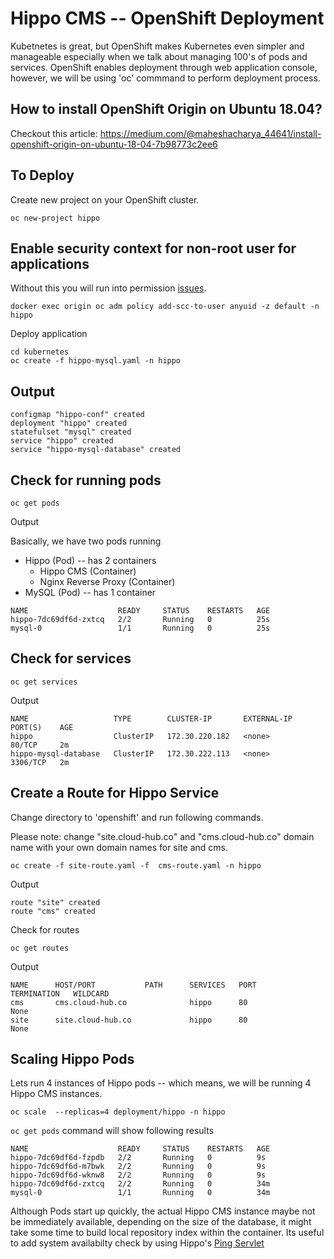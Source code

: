 # Hippo CMS -- OpenShift Deployment
Kubetnetes is great, but OpenShift makes Kubernetes even simpler and manageable especially when we talk about managing 100's of pods and services. OpenShift enables deployment through web application console, however, we will be using 'oc' commmand to perform deployment process.

How to install OpenShift Origin on Ubuntu 18.04?
-----------------------------------------------
Checkout this article: 
https://medium.com/@maheshacharya_44641/install-openshift-origin-on-ubuntu-18-04-7b98773c2ee6

To Deploy 
---------
Create new project on your OpenShift cluster.
```
oc new-project hippo
```
Enable security context for non-root user for applications
-----
Without this you will run into permission [issues](https://github.com/openshift/origin/issues/10483). 
```
docker exec origin oc adm policy add-scc-to-user anyuid -z default -n hippo
```

Deploy application
```
cd kubernetes
oc create -f hippo-mysql.yaml -n hippo
```
Output
-----
```
configmap "hippo-conf" created
deployment "hippo" created
statefulset "mysql" created
service "hippo" created
service "hippo-mysql-database" created
```
Check for running pods
--------
```
oc get pods
```
Output

Basically, we have two pods running 
* Hippo (Pod) -- has 2 containers
  * Hippo CMS (Container)
  * Nginx Reverse Proxy (Container)
* MySQL (Pod) -- has 1 container
```
NAME                    READY     STATUS    RESTARTS   AGE
hippo-7dc69df6d-zxtcq   2/2       Running   0          25s
mysql-0                 1/1       Running   0          25s
```
Check for services
--------
```
oc get services
```
Output
```
NAME                   TYPE        CLUSTER-IP       EXTERNAL-IP   PORT(S)    AGE
hippo                  ClusterIP   172.30.220.182   <none>        80/TCP     2m
hippo-mysql-database   ClusterIP   172.30.222.113   <none>        3306/TCP   2m
```

Create a Route for Hippo Service
------
Change directory to 'openshift' and run following commands. 

Please note: change "site.cloud-hub.co" and "cms.cloud-hub.co" domain name with your own domain names for site and cms. 
```
oc create -f site-route.yaml -f  cms-route.yaml -n hippo
```
Output
```
route "site" created
route "cms" created
```
Check for routes
```
oc get routes
```
Output
```
NAME      HOST/PORT           PATH      SERVICES   PORT      TERMINATION   WILDCARD
cms       cms.cloud-hub.co              hippo      80                      None
site      site.cloud-hub.co             hippo      80                      None
```
Scaling Hippo Pods
-------
Lets run 4 instances of Hippo pods -- which means, we will be running 4 Hippo CMS instances.
```
oc scale  --replicas=4 deployment/hippo -n hippo
```
```oc get pods``` command will show following results
```
NAME                    READY     STATUS    RESTARTS   AGE
hippo-7dc69df6d-fzpdb   2/2       Running   0          9s
hippo-7dc69df6d-m7bwk   2/2       Running   0          9s
hippo-7dc69df6d-wknw8   2/2       Running   0          9s
hippo-7dc69df6d-zxtcq   2/2       Running   0          34m
mysql-0                 1/1       Running   0          34m
```

Although Pods start up quickly, the actual Hippo CMS instance maybe not be immediately available, depending on the size of the database, it might take some time to build local repository index within the container. Its useful to add system availabilty check by using Hippo's [Ping Servlet](https://www.onehippo.org/library/administration/servlets-in-use.html)

